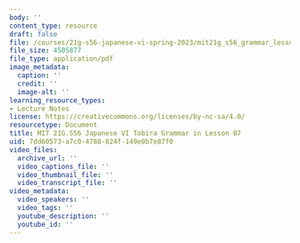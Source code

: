 ```yaml
---
body: ''
content_type: resource
draft: false
file: /courses/21g-s56-japanese-vi-spring-2023/mit21g_s56_grammar_lesson07.pdf
file_size: 4505877
file_type: application/pdf
image_metadata:
  caption: ''
  credit: ''
  image-alt: ''
learning_resource_types:
- Lecture Notes
license: https://creativecommons.org/licenses/by-nc-sa/4.0/
resourcetype: Document
title: MIT 21G.S56 Japanese VI Tobira Grammar in Lesson 07
uid: 7dd60573-a7c0-4788-824f-149e0b7e87f0
video_files:
  archive_url: ''
  video_captions_file: ''
  video_thumbnail_file: ''
  video_transcript_file: ''
video_metadata:
  video_speakers: ''
  video_tags: ''
  youtube_description: ''
  youtube_id: ''
---
```


